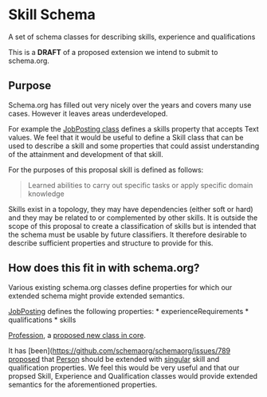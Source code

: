 # Skill Schema

A set of schema classes for describing skills, experience and qualifications

This is a **DRAFT** of a proposed extension we intend to submit to schema.org.

## Purpose

Schema.org has filled out very nicely over the years and covers many use cases.
However it leaves areas underdeveloped.

For example the [JobPosting class](http://schema.org/JobPosting) defines a
skills property that accepts Text values. We feel that it would be useful to
define a Skill class that can be used to describe a skill and some properties
that could assist understanding of the attainment and development of that skill.

For the purposes of this proposal skill is defined as follows:

> Learned abilities to carry out specific tasks or apply specific domain knowledge

Skills exist in a topology, they may have dependencies (either soft or hard) 
and they may be related to or complemented by other skills. It is outside the
scope of this proposal to create a classification of skills but is intended
that the schema must be usable by future classifiers. It therefore desirable
to describe sufficient properties and structure to provide for this.

## How does this fit in with schema.org?

Various existing schema.org classes define properties for which our extended
schema might provide extended semantics.

[JobPosting](http://schema.org/JobPosting) defines the following properties:
	* experienceRequirements
	* qualifications
	* skills
	
[Profession](http://schema.org/Profession), a [proposed new class in core](https://www.w3.org/2015/11/06-schemed-minutes.html).
	
It has [been](https://github.com/schemaorg/schemaorg/issues/789 
[proposed](https://github.com/schemaorg/schemaorg/issues/807#issuecomment-144746086)
that [Person](http://schema.org/Person) should be extended with
[singular](https://www.w3.org/wiki/WebSchemas/Singularity) skill and
qualification properties. We feel this would be very useful and that our
propsed Skill, Experience and Qualification classes would provide extended
semantics for the aforementioned properties.
